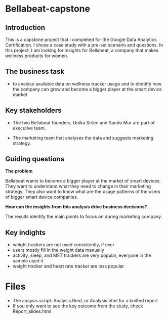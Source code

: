 # Bellabeat-capstone

## Introduction

This is a capstone project that I completed for the Google Data Analytics Certification. I chose a case study with a pre-set scenario and questions. In this project, I am looking for insights for Bellabeat, a company that makes wellness products for women.

## The business task

-   to analyse available data on wellness tracker usage and to identify how the company can grow and become a bigger player at the smart device market

## Key stakeholders

-   The two Bellabeat founders, Urška Sršen and Sando Mur are part of executive team.

-   The marketing team that analyses the data and suggests marketing strategy.

## Guiding questions

**The problem**

Bellabeat wants to become a bigger player at the market of smart devices. They want to understand what they need to change in their marketing strategy. They also want to know what are the usage patterns of the users of bigger smart device companies.

**How can the insights from this analysis drive business decisions?**

The results identify the main points to focus on during marketing company.

## Key indights

- weight trackers are not used consistently, if ever
- users mostly fill in the weight data manually
- activity, sleep, and MET trackers are very popular, everyone in the sample used it
- weight tracker and heart rate tracker are less popular

# Files
- The anaysis script: Analysis.Rmd, or Analysis.html for a knitted report
- If you only want to see the key outcome from the study, check Report_slides.html
